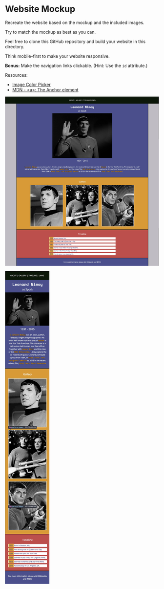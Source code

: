 # Website Mockup

Recreate the website based on the mockup and the included images.

Try to match the mockup as best as you can.

Feel free to clone this GitHub repository and build your website in this directory.

Think mobile-first to make your website responsive.

**Bonus:** Make the navigation links clickable. (Hint: Use the `id` attribute.)

Resources:

- [Image Color Picker](https://imagecolorpicker.com/en/)
- [MDN - \<a>: The Anchor element](https://developer.mozilla.org/en-US/docs/Web/HTML/Element/a)

![Desktop Mockup](./desktop-mockup.jpg)

![Mobile Mockup](./mobile-mockup.jpg)
